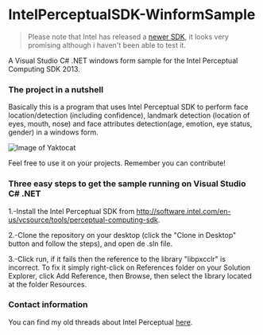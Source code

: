 IntelPerceptualSDK-WinformSample
================================

> Please note that Intel has released a [newer SDK](https://software.intel.com/en-us/intel-realsense-sdk), it looks very promising although i haven't been able to test it.

A Visual Studio C# .NET windows form sample for the Intel Perceptual Computing SDK 2013. 


### The project in a nutshell

Basically this is a program that uses Intel Perceptual SDK to perform face location/detection (including confidence), landmark detection (location of eyes, mouth, nose) and face attributes detection(age, emotion, eye status, gender) in a windows form. 

![Image of Yaktocat](http://imagizer.imageshack.us/a/img12/3250/v97j.png)

Feel free to use it on your projects. Remember you can contribute!


### Three easy steps to get the sample running on Visual Studio C# .NET

1.-Install the Intel Perceptual SDK from http://software.intel.com/en-us/vcsource/tools/perceptual-computing-sdk.

2.-Clone the repository on your desktop (click the "Clone in Desktop" button and follow the steps), and open de .sln file.

3.-Click run, if it fails then the reference to the library "libpxcclr" is incorrect. To fix it simply right-click on References folder on your Solution Explorer, click Add Reference, then Browse, then select the library located at the folder Resources.


### Contact information

You can find my old threads about Intel Perceptual [here](http://software.intel.com/en-us/user/815018).
